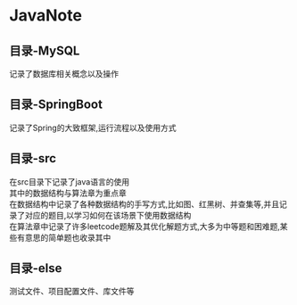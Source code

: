 # JavaNote

## 目录-MySQL

记录了数据库相关概念以及操作

## 目录-SpringBoot

记录了Spring的大致框架,运行流程以及使用方式

## 目录-src

在src目录下记录了java语言的使用<br>
其中的数据结构与算法章为重点章<br>
在数据结构中记录了各种数据结构的手写方式,比如图、红黑树、并查集等,并且记录了对应的题目,以学习如何在该场景下使用数据结构<br>
在算法章中记录了许多leetcode题解及其优化解题方式,大多为中等题和困难题,某些有意思的简单题也收录其中

## 目录-else

测试文件、项目配置文件、库文件等
